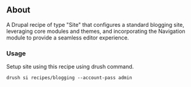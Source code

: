 ## About
A Drupal recipe of type "Site" that configures a standard blogging site, leveraging core modules and themes,
and incorporating the Navigation module to provide a seamless editor experience.

### Usage
Setup site using this recipe using drush command.
```
drush si recipes/blogging --account-pass admin
```
